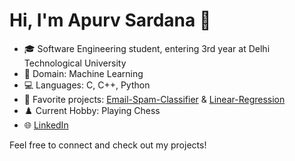 # Hi, I'm Apurv Sardana 👋

- 🎓 Software Engineering student, entering 3rd year at Delhi Technological University
- 🔬 Domain: Machine Learning
- 💻 Languages: C, C++, Python
- 🚀 Favorite projects: [Email-Spam-Classifier](#) & [Linear-Regression](#)
- ♟️ Current Hobby: Playing Chess
- 🌐 [LinkedIn](https://www.linkedin.com/in/apurv-sardana)

Feel free to connect and check out my projects!
